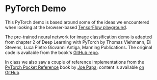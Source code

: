 # PyTorch Demo
This PyTorch demo is based around some of the ideas we encountered when looking at the browser-based [TensorFlow playground](https://playground.tensorflow.org/).

The pre-trained neural network for image classification demo is adapted from chapter 2 of Deep Learning with PyTorch by Thomas Viehmann, Eli Stevens, Luca Pietro Giovanni Antiga, Manning Publications. The original code is available from the book's [GitHub repo](https://github.com/deep-learning-with-pytorch/dlwpt-code/blob/master/p1ch2/2_pre_trained_networks.ipynb).

In class we also saw a couple of reference implementations from the [PyTorch Pocket Reference](http://pytorchbook.com) book by [Joe Papa](http://joepapa.ai); content is available [on GitHub](https://github.com/joe-papa/pytorch-book).
